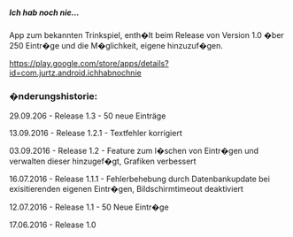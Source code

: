 ##### Ich hab noch nie...

App zum bekannten Trinkspiel, enth�lt beim Release von Version 1.0 �ber 250 Eintr�ge und die M�glichkeit, eigene hinzuzuf�gen.

https://play.google.com/store/apps/details?id=com.jurtz.android.ichhabnochnie

### �nderungshistorie:
29.09.206 - Release 1.3 - 50 neue Einträge

13.09.2016 - Release 1.2.1 	- Textfehler korrigiert

03.09.2016 - Release 1.2 	- Feature zum l�schen von Eintr�gen und verwalten dieser hinzugef�gt, Grafiken verbessert

16.07.2016 - Release 1.1.1 	- Fehlerbehebung durch Datenbankupdate bei exisitierenden eigenen Eintr�gen, Bildschirmtimeout deaktiviert

12.07.2016 - Release 1.1 	- 50 Neue Eintr�ge

17.06.2016 - Release 1.0
